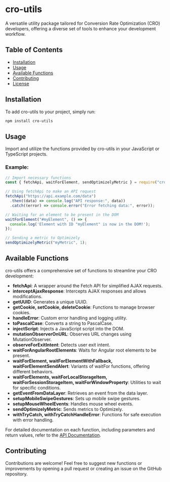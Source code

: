 # cro-utils

A versatile utility package tailored for Conversion Rate Optimization (CRO) developers, offering a diverse set of tools to enhance your development workflow.

## Table of Contents

- [Installation](#installation)
- [Usage](#usage)
- [Available Functions](#available-functions)
- [Contributing](#contributing)
- [License](#license)

## Installation

To add cro-utils to your project, simply run:

```bash
npm install cro-utils
```

## Usage

Import and utilize the functions provided by cro-utils in your JavaScript or TypeScript projects.

### Example:

```javascript
// Import necessary functions
const { fetchApi, waitForElement, sendOptimizelyMetric } = require("cro-utils");

// Using fetchApi to make an API request
fetchApi("https://api.example.com/data")
  .then((data) => console.log("API response:", data))
  .catch((error) => console.error("Error fetching data:", error));

// Waiting for an element to be present in the DOM
waitForElement("#myElement", () => {
  console.log('Element with ID "myElement" is now in the DOM!');
});

// Sending a metric to Optimizely
sendOptimizelyMetric("myMetric", 1);
```

## Available Functions

cro-utils offers a comprehensive set of functions to streamline your CRO development:

- **fetchApi**: A wrapper around the Fetch API for simplified AJAX requests.
- **interceptAjaxResponse**: Intercepts AJAX responses and allows modifications.
- **getUUID**: Generates a unique UUID.
- **getCookie, setCookie, deleteCookie**: Functions to manage browser cookies.
- **handleError**: Custom error handling and logging utility.
- **toPascalCase**: Converts a string to PascalCase.
- **injectScript**: Injects a JavaScript script into the DOM.
- **mutationObserverOnURL**: Observes URL changes using MutationObserver.
- **observeForExitIntent**: Detects user exit intent.
- **waitForAngularRootElements**: Waits for Angular root elements to be present.
- **waitForElement, waitForElementWithFallback, waitForElementSendAlert**: Variants of waitFor functions, offering different behaviors.
- **waitForElements, waitForLocalStorageItem, waitForSessionStorageItem, waitForWindowProperty**: Utilities to wait for specific conditions.
- **getEventFromDataLayer**: Retrieves an event from the data layer.
- **setupMobileSwipeGestures**: Sets up mobile swipe gestures.
- **setupMouseWheelEvents**: Handles mouse wheel events.
- **sendOptimizelyMetric**: Sends metrics to Optimizely.
- **withTryCatch, withTryCatchHandleError**: Functions for safe execution with error handling.

For detailed documentation on each function, including parameters and return values, refer to the [API Documentation](https://chris-crodeveloper.github.io/cro-utils/).

## Contributing

Contributions are welcome! Feel free to suggest new functions or improvements by opening a pull request or creating an issue on the GitHub repository.
